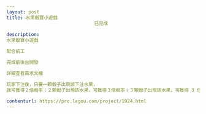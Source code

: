 ```yaml
---                
layout: post       
title: 水果骰寶小遊戲
                                已完成
           
description: 
水果骰寶小遊戲

配合前工

完成前後台開發

詳細查看需求文檔

玩家下注後，只要一顆骰子出現該下注水果，
就可獲得２倍賠率；２顆骰子出現該水果，可獲得３倍賠率；３顆骰子出現該水果，可獲得 3 倍賠率。
     
contenturl: https://pro.lagou.com/project/1924.html      
---                 
```

